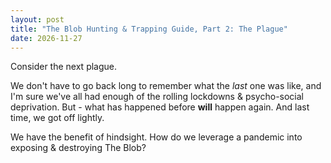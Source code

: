 ```yaml
---
layout: post
title: "The Blob Hunting & Trapping Guide, Part 2: The Plague"
date: 2026-11-27
---
```


Consider the next plague.

We don't have to go back long to remember what the _last_ one was like, 
and I'm sure we've all had enough of the rolling lockdowns & psycho-social deprivation.
But - what has happened before **will** happen again.
And last time, we got off lightly.

We have the benefit of hindsight.
How do we leverage a pandemic into exposing & destroying The Blob?
